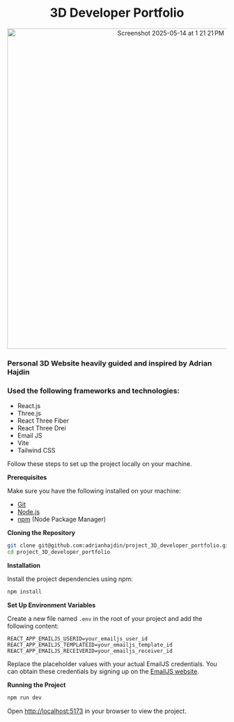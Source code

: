   <h1 align="center">3D Developer Portfolio</h3>

<div align="center">
  <img width="735" alt="Screenshot 2025-05-14 at 1 21 21 PM" src="https://github.com/user-attachments/assets/1d637681-58c5-42a1-a9ac-17f16fb7b5d6" />
</div>

### Personal 3D Website heavily guided and inspired by Adrian Hajdin

### Used the following frameworks and technologies:
- React.js
- Three.js
- React Three Fiber
- React Three Drei
- Email JS
- Vite
- Tailwind CSS

Follow these steps to set up the project locally on your machine.

**Prerequisites**

Make sure you have the following installed on your machine:

- [Git](https://git-scm.com/)
- [Node.js](https://nodejs.org/en)
- [npm](https://www.npmjs.com/) (Node Package Manager)

**Cloning the Repository**

```bash
git clone git@github.com:adrianhajdin/project_3D_developer_portfolio.git
cd project_3D_developer_portfolio
```

**Installation**

Install the project dependencies using npm:

```bash
npm install
```

**Set Up Environment Variables**

Create a new file named `.env` in the root of your project and add the following content:

```env
REACT_APP_EMAILJS_USERID=your_emailjs_user_id
REACT_APP_EMAILJS_TEMPLATEID=your_emailjs_template_id
REACT_APP_EMAILJS_RECEIVERID=your_emailjs_receiver_id
```

Replace the placeholder values with your actual EmailJS credentials. You can obtain these credentials by signing up on the [EmailJS website](https://www.emailjs.com/).

**Running the Project**

```bash
npm run dev
```

Open [http://localhost:5173](http://localhost:5173) in your browser to view the project.
